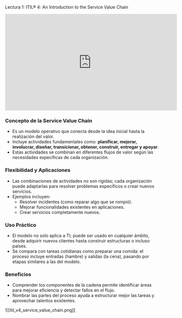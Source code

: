 Lectura 1: ITIL® 4: An Introduction to the Service Value Chain

<iframe width="560" height="315" src="https://www.youtube.com/embed/r0w68Z-xHVU?si=2HjZv5BBvo3MBCni" title="YouTube video player" frameborder="0" allow="accelerometer; autoplay; clipboard-write; encrypted-media; gyroscope; picture-in-picture; web-share" referrerpolicy="strict-origin-when-cross-origin" allowfullscreen></iframe>


### **Concepto de la Service Value Chain**

- Es un modelo operativo que conecta desde la idea inicial hasta la realización del valor.
- Incluye actividades fundamentales como: **planificar, mejorar, involucrar, diseñar, transicionar, obtener, construir, entregar y apoyar**.
- Estas actividades se combinan en diferentes flujos de valor según las necesidades específicas de cada organización.
### **Flexibilidad y Aplicaciones**

- Las combinaciones de actividades no son rígidas; cada organización puede adaptarlas para resolver problemas específicos o crear nuevos servicios. 
- Ejemplos incluyen:
    - Resolver incidentes (como reparar algo que se rompió).
    - Mejorar funcionalidades existentes en aplicaciones.
    - Crear servicios completamente nuevos.
### **Uso Práctico**

- El modelo no solo aplica a TI; puede ser usado en cualquier ámbito, desde adquirir nuevos clientes hasta construir estructuras o incluso países. 
- Se compara con tareas cotidianas como preparar una comida: el proceso incluye entradas (hambre) y salidas (la cena), pasando por etapas similares a las del modelo.
### **Beneficios**
- Comprender los componentes de la cadena permite identificar áreas para mejorar eficiencia y detectar fallos en el flujo. 
- Nombrar las partes del proceso ayuda a estructurar mejor las tareas y aprovechar talentos existentes.


![[itil_v4_service_value_chain.png]]